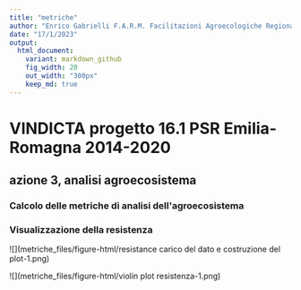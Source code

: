```yaml
---
title: "metriche"
author: "Enrico Gabrielli F.A.R.M. Facilitazioni Agroecologiche Regionali Mobili"
date: "17/1/2023"
output:
  html_document:
    variant: markdown_github
    fig_width: 20
    out_width: "300px"
    keep_md: true    
---
```




# VINDICTA progetto 16.1 PSR Emilia-Romagna 2014-2020

## azione 3, analisi agroecosistema

### Calcolo delle metriche di analisi dell'agroecosistema



### Visualizzazione della resistenza

![](metriche_files/figure-html/resistance carico del dato e costruzione del plot-1.png)<!-- -->

![](metriche_files/figure-html/violin plot resistenza-1.png)<!-- -->

